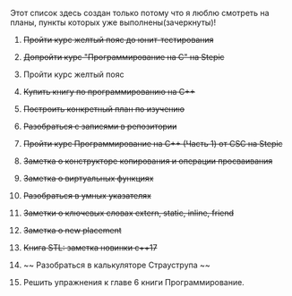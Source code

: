 Этот список здесь создан только потому что я люблю смотреть на планы, пункты которых уже выполнены(зачеркнуты)!

1) ~~Пройти курс желтый пояс до юнит-тестирования~~

2) ~~Допройти курс "Программирование на С" на Stepic~~

3)  Пройти курс желтый пояс 

4) ~~Купить книгу по программированию на С++~~

5) ~~Построить конкретный план по изучению~~

6) ~~Разобраться с записями в репозитории~~

7) ~~Пройти курс Программирование на С++ (Часть 1) от CSC на Stepic~~

8) ~~Заметка о конструкторе копирования и операции просваивания~~

9) ~~Заметка о виртуальных функциях~~

10) ~~Разобраться в умных указателях~~

11) ~~Заметки о ключевых словах extern, static, inline, friend~~

12) ~~Заметка о new placement~~

13) ~~Книга STL: заметка новинки c++17~~

14) ~~ Разобраться в калькуляторе Страуструпа ~~

15) Решить упражнения к главе 6 книги Программирование.


